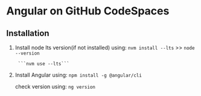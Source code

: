 # Angular on GitHub CodeSpaces

## Installation

1. Install node lts version(if not installed) using: ```nvm install --lts``` >> ```node --version```
    
        ```nvm use --lts```

2. Install Angular using:
        ```npm install -g @angular/cli```

    check version using:
        ```ng version```